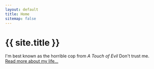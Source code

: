 ```yaml
---
layout: default
title: Home
sitemap: false
---
```

<div>
	<h1 class="header-title">{{ site.title }}</h1>
	<p>I'm best known as the horrible cop from <em>A Touch of Evil</em> Don't trust me. <a href="/about">Read more about my life...</a></p>
</div>

